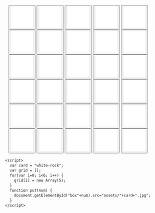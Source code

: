 <html>
   <body>
      <span style="padding-left:25px"></span>
      <button type="button" onclick="put(1)">
         <img id="box1" src="assets/empty-token.jpg" width="70" height="70">
      </button>
      <button type="button" onclick="put(2)">
         <img id="box2" src="assets/empty-token.jpg" width="70" height="70">
      </button>
      <button type="button" onclick="put(3)">
         <img id="box3" src="assets/empty-token.jpg" width="70" height="70">
      </button>
      <button type="button" onclick="put(4)">
         <img id="box4" src="assets/empty-token.jpg" width="70" height="70">
      </button>
      <button type="button" onclick="put(5)">
         <img id="box5" src="assets/empty-token.jpg" width="70" height="70">
      </button>
      <br>
      <span style="padding-left:25px"></span>
      <button type="button" onclick="put(6)">
         <img id="box6" src="assets/empty-token.jpg" width="70" height="70">
      </button>
      <button type="button" onclick="put(7)">
         <img id="box7" src="assets/empty-token.jpg" width="70" height="70">
      </button>
      <button type="button" onclick="put(8)">
         <img id="box8" src="assets/empty-token.jpg" width="70" height="70">
      </button>
      <button type="button" onclick="put(9)">
         <img id="box9" src="assets/empty-token.jpg" width="70" height="70">
      </button>
      <button type="button" onclick="put(10)">
         <img id="box10" src="assets/empty-token.jpg" width="70" height="70">
      </button>
      <br>
      <span style="padding-left:25px"></span>
      <button type="button" onclick="put(11)">
         <img id="box11" src="assets/empty-token.jpg" width="70" height="70">
      </button>
      <button type="button" onclick="put(12)">
         <img id="box12" src="assets/empty-token.jpg" width="70" height="70">
      </button>
      <button type="button" onclick="put(13)">
         <img id="box13" src="assets/empty-token.jpg" width="70" height="70">
      </button>
      <button type="button" onclick="put(14)">
         <img id="box14" src="assets/empty-token.jpg" width="70" height="70">
      </button>
      <button type="button" onclick="put(15)">
         <img id="box15" src="assets/empty-token.jpg" width="70" height="70">
      </button>
      <br>
      <span style="padding-left:25px"></span>
      <button type="button" onclick="put(16)">
         <img id="box16" src="assets/empty-token.jpg" width="70" height="70">
      </button>
      <button type="button" onclick="put(17)">
         <img id="box17" src="assets/empty-token.jpg" width="70" height="70">
      </button>
      <button type="button" onclick="put(18)">
         <img id="box18" src="assets/empty-token.jpg" width="70" height="70">
      </button>
      <button type="button" onclick="put(19)">
         <img id="box19" src="assets/empty-token.jpg" width="70" height="70">
      </button>
      <button type="button" onclick="put(20)">
         <img id="box20" src="assets/empty-token.jpg" width="70" height="70">
      </button>
      <br>
      <span style="padding-left:25px"></span>
      <button type="button" onclick="put(21)">
         <img id="box21" src="assets/empty-token.jpg" width="70" height="70">
      </button>
      <button type="button" onclick="put(22)">
         <img id="box22" src="assets/empty-token.jpg" width="70" height="70">
      </button>
      <button type="button" onclick="put(23)">
         <img id="box23" src="assets/empty-token.jpg" width="70" height="70">
      </button>
      <button type="button" onclick="put(24)">
         <img id="box24" src="assets/empty-token.jpg" width="70" height="70">
      </button>
      <button type="button" onclick="put(25)">
         <img id="box25" src="assets/empty-token.jpg" width="70" height="70">
      </button>
      <br>
      <span style="padding-left:25px"></span>
      <button type="button" onclick="put(26)">
         <img id="box26" src="assets/empty-token.jpg" width="70" height="70">
      </button>
      <button type="button" onclick="put(27)">
         <img id="box27" src="assets/empty-token.jpg" width="70" height="70">
      </button>
      <button type="button" onclick="put(28)">
         <img id="box28" src="assets/empty-token.jpg" width="70" height="70">
      </button>
      <button type="button" onclick="put(29)">
         <img id="box29" src="assets/empty-token.jpg" width="70" height="70">
      </button>
      <button type="button" onclick="put(30)">
         <img id="box30" src="assets/empty-token.jpg" width="70" height="70">
      </button>

      <script>
        var card = "white-rock";
        var grid = [];
        for(var i=0; i<6; i++) {
          grid[i] = new Array(5);
        }
        function put(num) {
          document.getElementById("box"+num).src="assets/"+card+".jpg";
        }
      </script>

   </body>
</html>
